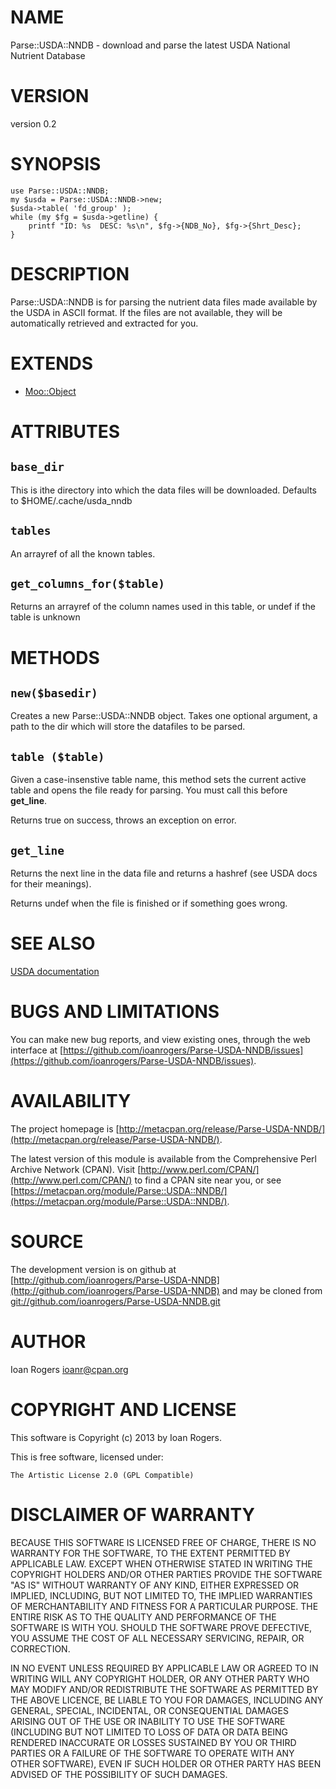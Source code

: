 # NAME

Parse::USDA::NNDB - download and parse the latest USDA National Nutrient Database

# VERSION

version 0.2

# SYNOPSIS

    use Parse::USDA::NNDB;
    my $usda = Parse::USDA::NNDB->new;
    $usda->table( 'fd_group' );
    while (my $fg = $usda->getline) {
        printf "ID: %s  DESC: %s\n", $fg->{NDB_No}, $fg->{Shrt_Desc};
    }

# DESCRIPTION

Parse::USDA::NNDB is for parsing the nutrient data files made available by the
USDA in ASCII format. If the files are not available, they will be automatically
retrieved and extracted for you.

# EXTENDS

- [Moo::Object](http://search.cpan.org/perldoc?Moo::Object)

# ATTRIBUTES

## `base_dir`

This is ithe directory into which the data files will be downloaded.
Defaults to $HOME/.cache/usda\_nndb

## `tables`

An arrayref of all the known tables.

## `get_columns_for($table)`

Returns an arrayref of the column names used in this table, or undef if the
table is unknown

# METHODS

## `new($basedir)`

Creates a new Parse::USDA::NNDB object. Takes one optional argument, a path
to the dir which will store the datafiles to be parsed.

## `table ($table)`

Given a case-insenstive table name, this method sets the current active table
and opens the file ready for parsing. You must call this before __get\_line__.

Returns true on success, throws an exception on error.

## `get_line`

Returns the next line in the data file and returns a hashref
(see USDA docs for their meanings).

Returns undef when the file is finished or if something goes wrong.

# SEE ALSO

[USDA documentation](http://www.ars.usda.gov/Services/docs.htm?docid=8964)

# BUGS AND LIMITATIONS

You can make new bug reports, and view existing ones, through the
web interface at [https://github.com/ioanrogers/Parse-USDA-NNDB/issues](https://github.com/ioanrogers/Parse-USDA-NNDB/issues).

# AVAILABILITY

The project homepage is [http://metacpan.org/release/Parse-USDA-NNDB/](http://metacpan.org/release/Parse-USDA-NNDB/).

The latest version of this module is available from the Comprehensive Perl
Archive Network (CPAN). Visit [http://www.perl.com/CPAN/](http://www.perl.com/CPAN/) to find a CPAN
site near you, or see [https://metacpan.org/module/Parse::USDA::NNDB/](https://metacpan.org/module/Parse::USDA::NNDB/).

# SOURCE

The development version is on github at [http://github.com/ioanrogers/Parse-USDA-NNDB](http://github.com/ioanrogers/Parse-USDA-NNDB)
and may be cloned from [git://github.com/ioanrogers/Parse-USDA-NNDB.git](git://github.com/ioanrogers/Parse-USDA-NNDB.git)

# AUTHOR

Ioan Rogers <ioanr@cpan.org>

# COPYRIGHT AND LICENSE

This software is Copyright (c) 2013 by Ioan Rogers.

This is free software, licensed under:

    The Artistic License 2.0 (GPL Compatible)

# DISCLAIMER OF WARRANTY

BECAUSE THIS SOFTWARE IS LICENSED FREE OF CHARGE, THERE IS NO WARRANTY
FOR THE SOFTWARE, TO THE EXTENT PERMITTED BY APPLICABLE LAW. EXCEPT
WHEN OTHERWISE STATED IN WRITING THE COPYRIGHT HOLDERS AND/OR OTHER
PARTIES PROVIDE THE SOFTWARE "AS IS" WITHOUT WARRANTY OF ANY KIND,
EITHER EXPRESSED OR IMPLIED, INCLUDING, BUT NOT LIMITED TO, THE
IMPLIED WARRANTIES OF MERCHANTABILITY AND FITNESS FOR A PARTICULAR
PURPOSE. THE ENTIRE RISK AS TO THE QUALITY AND PERFORMANCE OF THE
SOFTWARE IS WITH YOU. SHOULD THE SOFTWARE PROVE DEFECTIVE, YOU ASSUME
THE COST OF ALL NECESSARY SERVICING, REPAIR, OR CORRECTION.

IN NO EVENT UNLESS REQUIRED BY APPLICABLE LAW OR AGREED TO IN WRITING
WILL ANY COPYRIGHT HOLDER, OR ANY OTHER PARTY WHO MAY MODIFY AND/OR
REDISTRIBUTE THE SOFTWARE AS PERMITTED BY THE ABOVE LICENCE, BE LIABLE
TO YOU FOR DAMAGES, INCLUDING ANY GENERAL, SPECIAL, INCIDENTAL, OR
CONSEQUENTIAL DAMAGES ARISING OUT OF THE USE OR INABILITY TO USE THE
SOFTWARE (INCLUDING BUT NOT LIMITED TO LOSS OF DATA OR DATA BEING
RENDERED INACCURATE OR LOSSES SUSTAINED BY YOU OR THIRD PARTIES OR A
FAILURE OF THE SOFTWARE TO OPERATE WITH ANY OTHER SOFTWARE), EVEN IF
SUCH HOLDER OR OTHER PARTY HAS BEEN ADVISED OF THE POSSIBILITY OF SUCH
DAMAGES.
